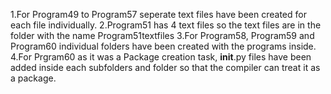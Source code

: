 1.For Program49 to Program57 seperate text files have been created for each file individually.
2.Program51 has 4 text files so the text files are in the folder with the name Program51textfiles
3.For Program58, Program59 and Program60 individual folders have been created with the programs inside.
4.For Prgram60 as it was a Package creation task, __init__.py files have been added inside each subfolders and folder so that the compiler can treat it as a package.